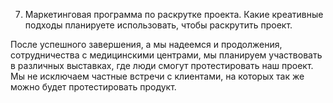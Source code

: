 7. Маркетинговая программа по раскрутке проекта. Какие креативные подходы планируете использовать, чтобы раскрутить проект.

После успешного завершения, а мы надеемся и продолжения, сотрудничества с медицинскими центрами, мы планируем участвовать в различных выставках, где люди смогут протестировать наш проект. Мы не исключаем частные встречи с клиентами, на которых так же можно будет протестировать продукт.